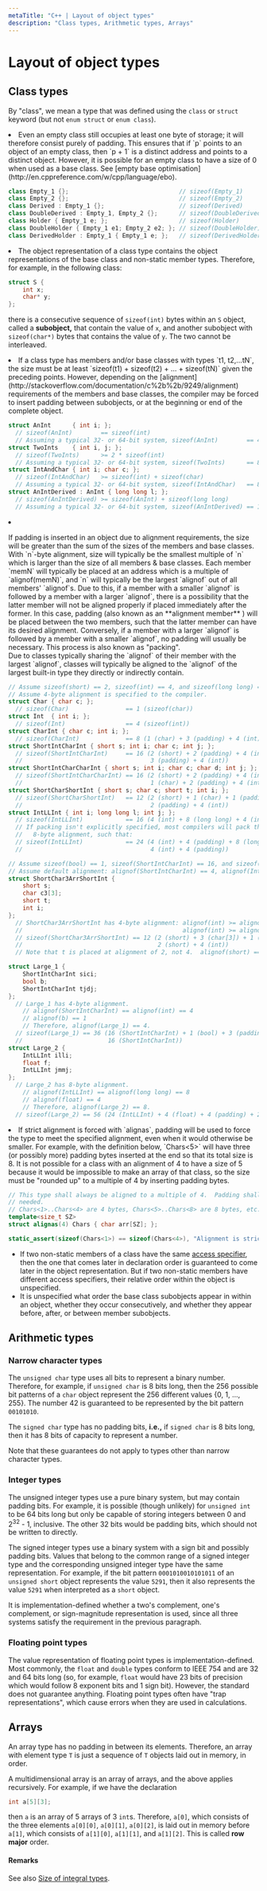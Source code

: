 ```yaml
---
metaTitle: "C++ | Layout of object types"
description: "Class types, Arithmetic types, Arrays"
---
```


# Layout of object types




## Class types


By "class", we mean a type that was defined using the `class` or `struct` keyword (but not `enum struct` or `enum class`).

<li>
Even an empty class still occupies at least one byte of storage; it will therefore consist purely of padding. This ensures that if `p` points to an object of an empty class, then `p + 1` is a distinct address and points to a distinct object. However, it is possible for an empty class to have a size of 0 when used as a base class. See [empty base optimisation](http://en.cppreference.com/w/cpp/language/ebo).

```cpp
class Empty_1 {};                               // sizeof(Empty_1)       == 1
class Empty_2 {};                               // sizeof(Empty_2)       == 1
class Derived : Empty_1 {};                     // sizeof(Derived)       == 1
class DoubleDerived : Empty_1, Empty_2 {};      // sizeof(DoubleDerived) == 1
class Holder { Empty_1 e; };                    // sizeof(Holder)        == 1
class DoubleHolder { Empty_1 e1; Empty_2 e2; }; // sizeof(DoubleHolder)  == 2
class DerivedHolder : Empty_1 { Empty_1 e; };   // sizeof(DerivedHolder) == 2

```


</li>
<li>
The object representation of a class type contains the object representations of the base class and non-static member types. Therefore, for example, in the following class:

```cpp
struct S {
    int x;
    char* y;
};

```


there is a consecutive sequence of `sizeof(int)` bytes within an `S` object, called a **subobject,** that contain the value of `x`, and another subobject with `sizeof(char*)` bytes that contains the value of `y`. The two cannot be interleaved.
</li>
<li>
If a class type has members and/or base classes with types `t1, t2,...tN`, the size must be at least `sizeof(t1) + sizeof(t2) + ... + sizeof(tN)` given the preceding points. However, depending on the [alignment](http://stackoverflow.com/documentation/c%2b%2b/9249/alignment) requirements of the members and base classes, the compiler may be forced to insert padding between subobjects, or at the beginning or end of the complete object.

```cpp
struct AnInt      { int i; };
  // sizeof(AnInt)        == sizeof(int)
  // Assuming a typical 32- or 64-bit system, sizeof(AnInt)        == 4 (4).
struct TwoInts    { int i, j; };
  // sizeof(TwoInts)      >= 2 * sizeof(int)
  // Assuming a typical 32- or 64-bit system, sizeof(TwoInts)      == 8 (4 + 4).
struct IntAndChar { int i; char c; };
  // sizeof(IntAndChar)   >= sizeof(int) + sizeof(char)
  // Assuming a typical 32- or 64-bit system, sizeof(IntAndChar)   == 8 (4 + 1 + padding).
struct AnIntDerived : AnInt { long long l; };
  // sizeof(AnIntDerived) >= sizeof(AnInt) + sizeof(long long)
  // Assuming a typical 32- or 64-bit system, sizeof(AnIntDerived) == 16 (4 + padding + 8).

```


</li>
<li>
<p>If padding is inserted in an object due to alignment requirements, the size will be greater than the sum of the sizes of the members and base classes.  With `n`-byte alignment, size will typically be the smallest multiple of `n` which is larger than the size of all members & base classes.  Each member `memN` will typically be placed at an address which is a multiple of `alignof(memN)`, and `n` will typically be the largest `alignof` out of all members' `alignof`s.  Due to this, if a member with a smaller `alignof` is followed by a member with a larger `alignof`, there is a possibility that the latter member will not be aligned properly if placed immediately after the former.  In this case, padding (also known as an **alignment member** ) will be placed between the two members, such that the latter member can have its desired alignment.  Conversely, if a member with a larger `alignof` is followed by a member with a smaller `alignof`, no padding will usually be necessary.  This process is also known as "packing".<br />
Due to classes typically sharing the `alignof` of their member with the largest `alignof`, classes will typically be aligned to the `alignof` of the largest built-in type they directly or indirectly contain.</p>

```cpp
// Assume sizeof(short) == 2, sizeof(int) == 4, and sizeof(long long) == 8.
// Assume 4-byte alignment is specified to the compiler.
struct Char { char c; };
  // sizeof(Char)                == 1 (sizeof(char))
struct Int  { int i; };
  // sizeof(Int)                 == 4 (sizeof(int))
struct CharInt { char c; int i; };
  // sizeof(CharInt)             == 8 (1 (char) + 3 (padding) + 4 (int))
struct ShortIntCharInt { short s; int i; char c; int j; };
  // sizeof(ShortIntCharInt)     == 16 (2 (short) + 2 (padding) + 4 (int) + 1 (char) +
  //                                    3 (padding) + 4 (int))
struct ShortIntCharCharInt { short s; int i; char c; char d; int j; };
  // sizeof(ShortIntCharCharInt) == 16 (2 (short) + 2 (padding) + 4 (int) + 1 (char) +
  //                                    1 (char) + 2 (padding) + 4 (int))
struct ShortCharShortInt { short s; char c; short t; int i; };
  // sizeof(ShortCharShortInt)   == 12 (2 (short) + 1 (char) + 1 (padding) + 2 (short) +
  //                                    2 (padding) + 4 (int))
struct IntLLInt { int i; long long l; int j; };
  // sizeof(IntLLInt)            == 16 (4 (int) + 8 (long long) + 4 (int))
  // If packing isn't explicitly specified, most compilers will pack this as
  //   8-byte alignment, such that:
  // sizeof(IntLLInt)            == 24 (4 (int) + 4 (padding) + 8 (long long) +
  //                                    4 (int) + 4 (padding))

// Assume sizeof(bool) == 1, sizeof(ShortIntCharInt) == 16, and sizeof(IntLLInt) == 24.
// Assume default alignment: alignof(ShortIntCharInt) == 4, alignof(IntLLInt) == 8.
struct ShortChar3ArrShortInt {
    short s;
    char c3[3];
    short t;
    int i;
};
  // ShortChar3ArrShortInt has 4-byte alignment: alignof(int) >= alignof(char) &&
  //                                             alignof(int) >= alignof(short)
  // sizeof(ShortChar3ArrShortInt) == 12 (2 (short) + 3 (char[3]) + 1 (padding) +
  //                                      2 (short) + 4 (int))
  // Note that t is placed at alignment of 2, not 4.  alignof(short) == 2.

struct Large_1 {
    ShortIntCharInt sici;
    bool b;
    ShortIntCharInt tjdj;
};
  // Large_1 has 4-byte alignment.
    // alignof(ShortIntCharInt) == alignof(int) == 4
    // alignof(b) == 1
    // Therefore, alignof(Large_1) == 4.
  // sizeof(Large_1) == 36 (16 (ShortIntCharInt) + 1 (bool) + 3 (padding) +
  //                        16 (ShortIntCharInt))
struct Large_2 {
    IntLLInt illi;
    float f;
    IntLLInt jmmj;
};
  // Large_2 has 8-byte alignment.
    // alignof(IntLLInt) == alignof(long long) == 8
    // alignof(float) == 4
    // Therefore, alignof(Large_2) == 8.
  // sizeof(Large_2) == 56 (24 (IntLLInt) + 4 (float) + 4 (padding) + 24 (IntLLInt))

```


</li>

<li>
If strict alignment is forced with `alignas`, padding will be used to force the type to meet the specified alignment, even when it would otherwise be smaller. For example, with the definition below, `Chars<5>` will have three (or possibly more) padding bytes inserted at the end so that its total size is 8. It is not possible for a class with an alignment of 4 to have a size of 5 because it would be impossible to make an array of that class, so the size must be "rounded up" to a multiple of 4 by inserting padding bytes.

```cpp
// This type shall always be aligned to a multiple of 4.  Padding shall be inserted as
// needed.
// Chars<1>..Chars<4> are 4 bytes, Chars<5>..Chars<8> are 8 bytes, etc.
template<size_t SZ>
struct alignas(4) Chars { char arr[SZ]; };

static_assert(sizeof(Chars<1>) == sizeof(Chars<4>), "Alignment is strict.\n");

```


</li>

- If two non-static members of a class have the same [access specifier](http://stackoverflow.com/documentation/c%2b%2b/508/classes-structures/1668/access-specifiers), then the one that comes later in declaration order is guaranteed to come later in the object representation. But if two non-static members have different access specifiers, their relative order within the object is unspecified.
- It is unspecified what order the base class subobjects appear in within an object, whether they occur consecutively, and whether they appear before, after, or between member subobjects.



## Arithmetic types


### Narrow character types

The `unsigned char` type uses all bits to represent a binary number. Therefore, for example, if `unsigned char` is 8 bits long, then the 256 possible bit patterns of a `char` object represent the 256 different values {0, 1, ..., 255}. The number 42 is guaranteed to be represented by the bit pattern `00101010`.

The `signed char` type has no padding bits, **i.e.,** if `signed char` is 8 bits long, then it has 8 bits of capacity to represent a number.

Note that these guarantees do not apply to types other than narrow character types.

### Integer types

The unsigned integer types use a pure binary system, but may contain padding bits. For example, it is possible (though unlikely) for `unsigned int` to be 64 bits long but only  be capable of storing integers between 0 and 2<sup>32</sup> - 1, inclusive. The other 32 bits would be padding bits, which should not be written to directly.

The signed integer types use a binary system with a sign bit and possibly padding bits. Values that belong to the common range of a signed integer type and the corresponding unsigned integer type have the same representation. For example, if the bit pattern `0001010010101011` of an `unsigned short` object represents the value `5291`, then it also represents the value `5291` when interpreted as a `short` object.

It is implementation-defined whether a two's complement, one's complement, or sign-magnitude representation is used, since all three systems satisfy the requirement in the previous paragraph.

### Floating point types

The value representation of floating point types is implementation-defined. Most commonly, the `float` and `double` types conform to IEEE 754 and are 32 and 64 bits long (so, for example, `float` would have 23 bits of precision which would follow 8 exponent bits and 1 sign bit). However, the standard does not guarantee anything. Floating point types often have "trap representations", which cause errors when they are used in calculations.



## Arrays


An array type has no padding in between its elements. Therefore, an array with element type `T` is just a sequence of `T` objects laid out in memory, in order.

A multidimensional array is an array of arrays, and the above applies recursively. For example, if we have the declaration

```cpp
int a[5][3];

```

then `a` is an array of 5 arrays of 3 `int`s. Therefore, `a[0]`, which consists of the three elements `a[0][0]`, `a[0][1]`, `a[0][2]`, is laid out in memory before `a[1]`, which consists of `a[1][0]`, `a[1][1]`, and `a[1][2]`. This is called **row major** order.



#### Remarks


See also [Size of integral types](http://stackoverflow.com/documentation/c%2b%2b/1363/implementation-defined-behavior/4450/size-of-integral-types).


